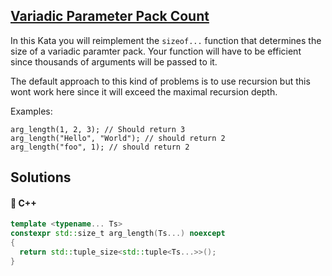 ## [Variadic Parameter Pack Count](https://www.codewars.com/kata/5b535628a8eb75ab2c000062)

In this Kata you will reimplement the `sizeof...` function that determines the size of a variadic paramter pack. Your function will have to be efficient since thousands of arguments will be passed to it.

The default approach to this kind of problems is to use recursion but this wont work here since it will exceed the maximal recursion depth.

Examples:
```
arg_length(1, 2, 3); // Should return 3
arg_length("Hello", "World"); // should return 2
arg_length("foo", 1); // should return 2
```

## Solutions
#### 🧠 C++
```c++
template <typename... Ts>
constexpr std::size_t arg_length(Ts...) noexcept
{
  return std::tuple_size<std::tuple<Ts...>>();
}

```
